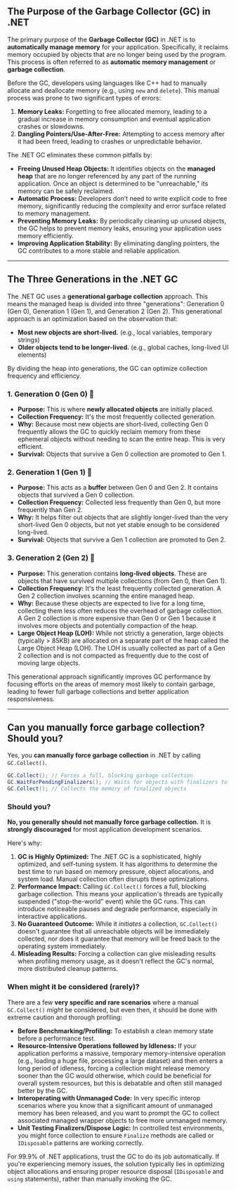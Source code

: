 ## The Purpose of the Garbage Collector (GC) in .NET

The primary purpose of the **Garbage Collector (GC)** in .NET is to **automatically manage memory** for your application. Specifically, it reclaims memory occupied by objects that are no longer being used by the program. This process is often referred to as **automatic memory management** or **garbage collection**.

Before the GC, developers using languages like C++ had to manually allocate and deallocate memory (e.g., using `new` and `delete`). This manual process was prone to two significant types of errors:

1.  **Memory Leaks:** Forgetting to free allocated memory, leading to a gradual increase in memory consumption and eventual application crashes or slowdowns.
2.  **Dangling Pointers/Use-After-Free:** Attempting to access memory after it had been freed, leading to crashes or unpredictable behavior.

The .NET GC eliminates these common pitfalls by:

  * **Freeing Unused Heap Objects:** It identifies objects on the **managed heap** that are no longer referenced by any part of the running application. Once an object is determined to be "unreachable," its memory can be safely reclaimed.
  * **Automatic Process:** Developers don't need to write explicit code to free memory, significantly reducing the complexity and error surface related to memory management.
  * **Preventing Memory Leaks:** By periodically cleaning up unused objects, the GC helps to prevent memory leaks, ensuring your application uses memory efficiently.
  * **Improving Application Stability:** By eliminating dangling pointers, the GC contributes to a more stable and reliable application.

-----

## The Three Generations in the .NET GC

The .NET GC uses a **generational garbage collection** approach. This means the managed heap is divided into three "generations": Generation 0 (Gen 0), Generation 1 (Gen 1), and Generation 2 (Gen 2). This generational approach is an optimization based on the observation that:

  * **Most new objects are short-lived.** (e.g., local variables, temporary strings)
  * **Older objects tend to be longer-lived.** (e.g., global caches, long-lived UI elements)

By dividing the heap into generations, the GC can optimize collection frequency and efficiency.

### 1\. Generation 0 (Gen 0) 🌱

  * **Purpose:** This is where **newly allocated objects** are initially placed.
  * **Collection Frequency:** It's the most frequently collected generation.
  * **Why:** Because most new objects are short-lived, collecting Gen 0 frequently allows the GC to quickly reclaim memory from these ephemeral objects without needing to scan the entire heap. This is very efficient.
  * **Survival:** Objects that survive a Gen 0 collection are promoted to Gen 1.

### 2\. Generation 1 (Gen 1) 🌳

  * **Purpose:** This acts as a **buffer** between Gen 0 and Gen 2. It contains objects that survived a Gen 0 collection.
  * **Collection Frequency:** Collected less frequently than Gen 0, but more frequently than Gen 2.
  * **Why:** It helps filter out objects that are slightly longer-lived than the very short-lived Gen 0 objects, but not yet stable enough to be considered long-lived.
  * **Survival:** Objects that survive a Gen 1 collection are promoted to Gen 2.

### 3\. Generation 2 (Gen 2) 🌲

  * **Purpose:** This generation contains **long-lived objects**. These are objects that have survived multiple collections (from Gen 0, then Gen 1).
  * **Collection Frequency:** It's the least frequently collected generation. A Gen 2 collection involves scanning the entire managed heap.
  * **Why:** Because these objects are expected to live for a long time, collecting them less often reduces the overhead of garbage collection. A Gen 2 collection is more expensive than Gen 0 or Gen 1 because it involves more objects and potentially compaction of the heap.
  * **Large Object Heap (LOH):** While not strictly a generation, large objects (typically \> 85KB) are allocated on a separate part of the heap called the Large Object Heap (LOH). The LOH is usually collected as part of a Gen 2 collection and is not compacted as frequently due to the cost of moving large objects.

This generational approach significantly improves GC performance by focusing efforts on the areas of memory most likely to contain garbage, leading to fewer full garbage collections and better application responsiveness.

-----

## Can you manually force garbage collection? Should you?

Yes, you **can manually force garbage collection** in .NET by calling `GC.Collect()`.

```csharp
GC.Collect(); // Forces a full, blocking garbage collection
GC.WaitForPendingFinalizers(); // Waits for objects with finalizers to be finalized
GC.Collect(); // Collects the memory of finalized objects
```

### Should you?

**No, you generally should not manually force garbage collection.** It is **strongly discouraged** for most application development scenarios.

Here's why:

1.  **GC is Highly Optimized:** The .NET GC is a sophisticated, highly optimized, and self-tuning system. It has algorithms to determine the best time to run based on memory pressure, object allocations, and system load. Manual collection often disrupts these optimizations.
2.  **Performance Impact:** Calling `GC.Collect()` forces a full, blocking garbage collection. This means your application's threads are typically suspended ("stop-the-world" event) while the GC runs. This can introduce noticeable pauses and degrade performance, especially in interactive applications.
3.  **No Guaranteed Outcome:** While it *initiates* a collection, `GC.Collect()` doesn't guarantee that all unreachable objects will be immediately collected, nor does it guarantee that memory will be freed back to the operating system immediately.
4.  **Misleading Results:** Forcing a collection can give misleading results when profiling memory usage, as it doesn't reflect the GC's normal, more distributed cleanup patterns.

### When might it be considered (rarely)?

There are a few **very specific and rare scenarios** where a manual `GC.Collect()` *might* be considered, but even then, it should be done with extreme caution and thorough profiling:

  * **Before Benchmarking/Profiling:** To establish a clean memory state before a performance test.
  * **Resource-Intensive Operations followed by Idleness:** If your application performs a massive, temporary memory-intensive operation (e.g., loading a huge file, processing a large dataset) and then enters a long period of idleness, forcing a collection might release memory sooner than the GC would otherwise, which could be beneficial for overall system resources, but this is debatable and often still managed better by the GC.
  * **Interoperating with Unmanaged Code:** In very specific interop scenarios where you know that a significant amount of unmanaged memory has been released, and you want to prompt the GC to collect associated managed wrapper objects to free more unmanaged memory.
  * **Unit Testing Finalizers/Dispose Logic:** In controlled test environments, you might force collection to ensure `Finalize` methods are called or `IDisposable` patterns are working correctly.

For 99.9% of .NET applications, trust the GC to do its job automatically. If you're experiencing memory issues, the solution typically lies in optimizing object allocations and ensuring proper resource disposal (`IDisposable` and `using` statements), rather than manually invoking the GC.